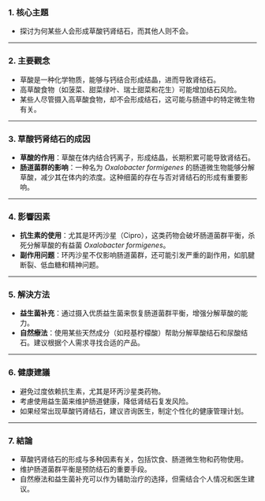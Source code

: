 ### 1. 核心主題  
- 探讨为何某些人会形成草酸钙肾结石，而其他人则不会。

---

### 2. 主要觀念  
- 草酸是一种化学物质，能够与钙结合形成结晶，进而导致肾结石。
- 高草酸食物（如菠菜、甜菜绿叶、瑞士甜菜和花生）可能增加结石风险。
- 某些人尽管摄入高草酸食物，却不会形成结石，这可能与肠道中的特定微生物有关。

---

### 3. 草酸钙肾结石的成因  
- **草酸的作用**：草酸在体内结合钙离子，形成结晶，长期积累可能导致肾结石。
- **肠道菌群的影响**：一种名为 *Oxalobacter formigenes* 的肠道微生物能够分解草酸，减少其在体内的浓度。这种细菌的存在与否对肾结石的形成有重要影响。

---

### 4. 影響因素  
- **抗生素的使用**：尤其是环丙沙星（Cipro），这类药物会破坏肠道菌群平衡，杀死分解草酸的有益菌 *Oxalobacter formigenes*。
- **副作用问题**：环丙沙星不仅影响肠道菌群，还可能引发严重的副作用，如肌腱断裂、低血糖和精神问题。

---

### 5. 解決方法  
- **益生菌补充**：通过摄入优质益生菌来恢复肠道菌群平衡，增强分解草酸的能力。
- **自然療法**：使用某些天然成分（如羟基柠檬酸）帮助分解草酸结石和尿酸结石。建议根据个人需求寻找合适的产品。

---

### 6. 健康建議  
- 避免过度依赖抗生素，尤其是环丙沙星类药物。
- 考慮使用益生菌来维护肠道健康，降低肾结石复发风险。
- 如果经常出现草酸钙肾结石，建议咨询医生，制定个性化的健康管理计划。

---

### 7. 結論  
- 草酸钙肾结石的形成与多种因素有关，包括饮食、肠道微生物和药物使用。
- 维护肠道菌群平衡是预防结石的重要手段。
- 自然療法和益生菌补充可以作为辅助治疗的选择，但需结合个人情况和医生建议。